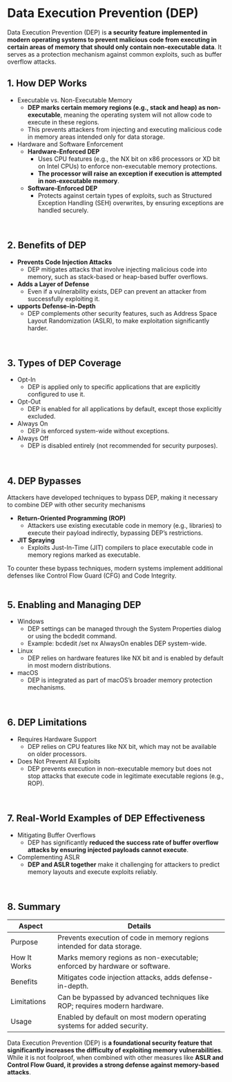 <br>

# Data Execution Prevention (DEP)
Data Execution Prevention (DEP) is **a security feature implemented in modern operating systems to prevent malicious code from executing in certain areas of memory that should only contain non-executable data**. It serves as a protection mechanism against common exploits, such as buffer overflow attacks.

## 1. How DEP Works
  - Executable vs. Non-Executable Memory
    - **DEP marks certain memory regions (e.g., stack and heap) as non-executable**, meaning the operating system will not allow code to execute in these regions.
    - This prevents attackers from injecting and executing malicious code in memory areas intended only for data storage.
  - Hardware and Software Enforcement
    - **Hardware-Enforced DEP**
      - Uses CPU features (e.g., the NX bit on x86 processors or XD bit on Intel CPUs) to enforce non-executable memory protections.
      - **The processor will raise an exception if execution is attempted in non-executable memory**.
    - **Software-Enforced DEP**
      - Protects against certain types of exploits, such as Structured Exception Handling (SEH) overwrites, by ensuring exceptions are handled securely.  
<br>

## 2. Benefits of DEP
  - **Prevents Code Injection Attacks**
    - DEP mitigates attacks that involve injecting malicious code into memory, such as stack-based or heap-based buffer overflows.
  - **Adds a Layer of Defense**
    - Even if a vulnerability exists, DEP can prevent an attacker from successfully exploiting it.
  - **upports Defense-in-Depth**
    - DEP complements other security features, such as Address Space Layout Randomization (ASLR), to make exploitation significantly harder.  
<br>

## 3. Types of DEP Coverage
  - Opt-In
    - DEP is applied only to specific applications that are explicitly configured to use it.
  - Opt-Out
    - DEP is enabled for all applications by default, except those explicitly excluded.
  - Always On
    - DEP is enforced system-wide without exceptions.
  - Always Off
    - DEP is disabled entirely (not recommended for security purposes).  
<br>

## 4. DEP Bypasses
Attackers have developed techniques to bypass DEP, making it necessary to combine DEP with other security mechanisms
  - **Return-Oriented Programming (ROP)**
    - Attackers use existing executable code in memory (e.g., libraries) to execute their payload indirectly, bypassing DEP’s restrictions.
  - **JIT Spraying**
    - Exploits Just-In-Time (JIT) compilers to place executable code in memory regions marked as executable.

To counter these bypass techniques, modern systems implement additional defenses like Control Flow Guard (CFG) and Code Integrity.  
<br>

## 5. Enabling and Managing DEP
  - Windows
    - DEP settings can be managed through the System Properties dialog or using the bcdedit command.
    - Example: bcdedit /set nx AlwaysOn enables DEP system-wide.
  - Linux
    - DEP relies on hardware features like NX bit and is enabled by default in most modern distributions.
  - macOS
    - DEP is integrated as part of macOS’s broader memory protection mechanisms.  
<br>

## 6. DEP Limitations
  - Requires Hardware Support
    - DEP relies on CPU features like NX bit, which may not be available on older processors.
  - Does Not Prevent All Exploits
    - DEP prevents execution in non-executable memory but does not stop attacks that execute code in legitimate executable regions (e.g., ROP).  
<br>

## 7. Real-World Examples of DEP Effectiveness
  - Mitigating Buffer Overflows
    - DEP has significantly **reduced the success rate of buffer overflow attacks by ensuring injected payloads cannot execute**.
  - Complementing ASLR
    - **DEP and ASLR together** make it challenging for attackers to predict memory layouts and execute exploits reliably.  
<br>

## 8. Summary

| Aspect | Details |
| ------ | ------- |
| Purpose | Prevents execution of code in memory regions intended for data storage. |
| How It Works | Marks memory regions as non-executable; enforced by hardware or software. |
| Benefits | Mitigates code injection attacks, adds defense-in-depth. |
| Limitations | Can be bypassed by advanced techniques like ROP; requires modern hardware. |
| Usage | Enabled by default on most modern operating systems for added security. |

Data Execution Prevention (DEP) is **a foundational security feature that significantly increases the difficulty of exploiting memory vulnerabilities**. While it is not foolproof, when combined with other measures like **ASLR and Control Flow Guard, it provides a strong defense against memory-based attacks**.  
<br>